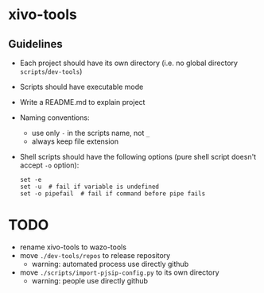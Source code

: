 # xivo-tools

## Guidelines

* Each project should have its own directory (i.e. no global directory `scripts`/`dev-tools`)
* Scripts should have executable mode
* Write a README.md to explain project
* Naming conventions:
  * use only `-` in the scripts name, not `_`
  * always keep file extension
* Shell scripts should have the following options (pure shell script doesn't accept `-o` option):

  ```
  set -e
  set -u  # fail if variable is undefined
  set -o pipefail  # fail if command before pipe fails
  ```

# TODO

* rename xivo-tools to wazo-tools
* move `./dev-tools/repos` to release repository
    * warning: automated process use directly github
* move `./scripts/import-pjsip-config.py` to its own directory
    * warning: people use directly github
